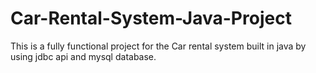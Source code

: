 # Car-Rental-System-Java-Project
This is a fully functional project for the Car rental system built in java by using jdbc api and mysql database.
